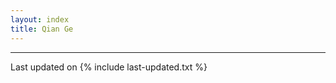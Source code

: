 ```yaml
---
layout: index
title: Qian Ge
---
```

<!-- {% include cv.md %} -->

---

Last updated on {% include last-updated.txt %}

